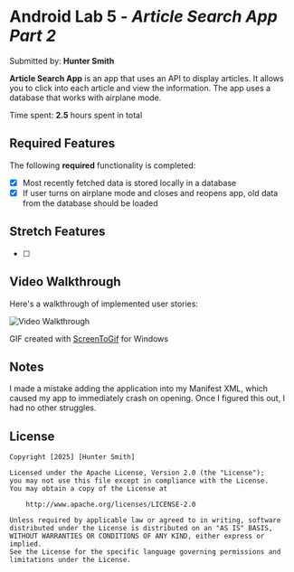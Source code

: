 # Android Lab 5 - *Article Search App Part 2*

Submitted by: **Hunter Smith**

**Article Search App** is an app that uses an API to display articles. It allows you to click into each article and view the information. The app uses a database that works with airplane mode.

Time spent: **2.5** hours spent in total

## Required Features

The following **required** functionality is completed:
- [x] Most recently fetched data is stored locally in a database
- [x] If user turns on airplane mode and closes and reopens app, old data from the database should be loaded

## Stretch Features

- [ ] 

## Video Walkthrough

Here's a walkthrough of implemented user stories:

<img src='./ArticleSearch2.gif' title='Video Walkthrough' width='' alt='Video Walkthrough' />

<!-- Replace this with whatever GIF tool you used! -->
GIF created with [ScreenToGif](https://www.screentogif.com/) for Windows


## Notes

I made a mistake adding the application into my Manifest XML, which caused my app to immediately crash on opening. Once I figured this out, I had no other struggles.

## License

    Copyright [2025] [Hunter Smith]

    Licensed under the Apache License, Version 2.0 (the "License");
    you may not use this file except in compliance with the License.
    You may obtain a copy of the License at

        http://www.apache.org/licenses/LICENSE-2.0

    Unless required by applicable law or agreed to in writing, software
    distributed under the License is distributed on an "AS IS" BASIS,
    WITHOUT WARRANTIES OR CONDITIONS OF ANY KIND, either express or implied.
    See the License for the specific language governing permissions and
    limitations under the License.
